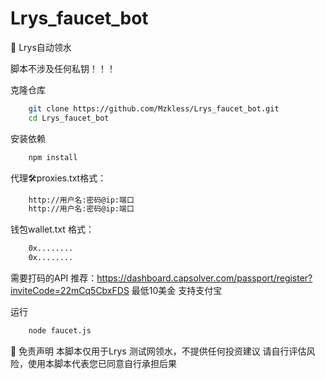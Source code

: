 # Lrys_faucet_bot
🧾 Lrys自动领水

脚本不涉及任何私钥！！！

克隆仓库
```bash
    git clone https://github.com/Mzkless/Lrys_faucet_bot.git
    cd Lrys_faucet_bot
```

安装依赖
```bash
    npm install
```

代理🛠proxies.txt格式：
```bash
    http://用户名:密码@ip:端口
    http://用户名:密码@ip:端口
```
钱包wallet.txt 格式：
```bash
    0x........
    0x........
```

需要打码的API 推荐：https://dashboard.capsolver.com/passport/register?inviteCode=22mCq5CbxFDS 最低10美金 支持支付宝

运行
```bash
    node faucet.js
```


📄 免责声明
本脚本仅用于Lrys 测试网领水，不提供任何投资建议
请自行评估风险，使用本脚本代表您已同意自行承担后果
